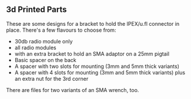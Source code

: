 ## 3d Printed Parts
These are some designs for a bracket to hold the IPEX/u.fl connector in place. There's a few flavours to choose from:

* 30db radio module only
* all radio modules
* with an extra bracket to hold an SMA adaptor on a 25mm pigtail
* Basic spacer on the back
* A spacer with two slots for mounting (3mm and 5mm thick variants)
* A spacer with 4 slots for mounting (3mm and 5mm thick variants) plus an extra nut for the 3rd corner

There are files for two variants of an SMA wrench, too.




<!--stackedit_data:
eyJoaXN0b3J5IjpbMTE1NDc1MTk3M119
-->